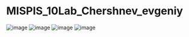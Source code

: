 # MISPIS_10Lab_Chershnev_evgeniy
![image](https://github.com/user-attachments/assets/822c1232-f689-4169-8541-85ebd13e2775)
![image](https://github.com/user-attachments/assets/2ad452cf-3dda-45c3-a485-670a92af1df7)
![image](https://github.com/user-attachments/assets/de6bba9b-8fb9-4df5-b0a5-45f7d5681ab0)
![image](https://github.com/user-attachments/assets/e10169e0-4d62-4aea-b221-713aded3e96b)
